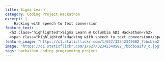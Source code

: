 ```yaml
---
title: Sigma Learn
category: Coding Project Hackathon
excerpt: |
    Hacking with speech to text conversion
feature_text: |
  <h2 class="highlighted">Sigma Learn @ Columbia ADI Hackathon</h2> 
  <span class="highlighted">Hacking with speech to text conversion</span>
feature_image: "https://c1.staticflickr.com/1/627/32342340582_7bbcb5a2f8_c.jpg"
image: "https://c1.staticflickr.com/1/627/32342340582_7bbcb5a2f8_c.jpg"
tags: hackathon coding programming project
---
```


